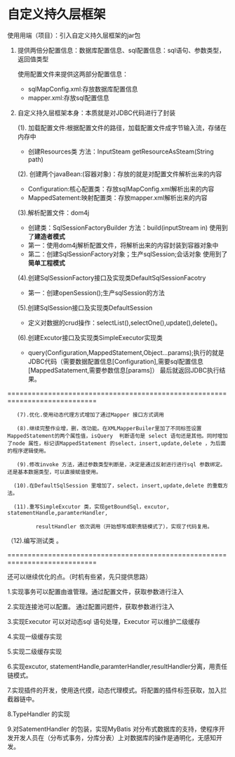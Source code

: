 # 自定义持久层框架

使用用端（项目）：引入自定义持久层框架的jar包

1. 提供两倍分配置信息：数据库配置信息、sql配置信息：sql语句、参数类型，返回值类型

   使用配置文件来提供这两部分配置信息：

   - sqlMapConfig.xml:存放数据库配置信息
   - mapper.xml:存放sql配置信息

2. 自定义持久层框架本身：本质就是对JDBC代码进行了封装

   (1). 加载配置文件:根据配置文件的路径，加载配置文件成字节输入流，存储在内存中

   - 创建Resources类  方法：InputSteam getResourceAsSteam(String path)

   (2). 创建两个javaBean:(容器对象)：存放的就是对配置文件解析出来的内容

   - Configuration:核心配置类：存放sqlMapConfig.xml解析出来的内容
   - MappedSatement:映射配置类：存放mapper.xml解析出来的内容

   (3).解析配置文件：dom4j

   - 创建类：SqlSessionFactoryBuilder 方法：build(inputStream in) 使用到了**建造者模式**
   - 第一：使用dom4j解析配置文件，将解析出来的内容封装到容器对象中
   - 第二：创建SqlSessionFactory对象；生产sqlSession;会话对象 使用到了**简单工程模式**

   (4).创建SqlSessionFactory接口及实现类DefaultSqlSessionFacotry

   - 第一：创建openSession();生产sqlSession的方法

   (5).创建SqlSession接口及实现类DefaultSession

   - 定义对数据的crud操作：selectList(),selectOne(),update(),delete()。

   (6).创建Excutor接口及实现类SimpleExecutor实现类

   - query(Configuration,MappedStatement,Object...params);执行的就是JDBC代码（需要数据配置信息[Configuration],需要sql配置信息[MappedSatatement,需要参数信息[params]） 最后就返回JDBC执行结果。

============================================================================

       (7).优化.使用动态代理方式增加了通过Mapper 接口方式调用 

       (8).继续完整作业增，删，改功能。在XMLMapperBuiler里加了不同标签设置MappedStatement的两个属性值，isQuery  判断语句是 select 语句还是其他。同时增加了node 属性，标记该MappedStatement 的select，insert,update,delete ，为后面的程序逻辑使用。

       (9).修改invoke 方法，通过参数类型判断是，决定是通过反射进行进行sql 参数绑定。还是基本数据类型，可以直接赋值使用。

      (10).在DefaultSqlSession 里增加了，select，insert,update,delete 的重载方法。

      (11).重写SimpleExcutor 类，实现getBoundSql，excutor, statementHandle,paramterHandler,

             resultHandler 依次调用（开始想写成职责链模式了），实现了代码复用。

   （12).编写测试类 。

============================================================================

还可以继续优化的点。（时机有些紧，先只提供思路）

1.实现事务可以配置由谁管理。通过配置文件，获取参数进行注入

2.实现连接池可以配置。 通过配置问题件，获取参数进行注入

3.实现Executor 可以对动态sql 语句处理，Executor 可以维护二级缓存

4.实现一级缓存实现

5.实现二级缓存实现

6.实现excutor, statementHandle,paramterHandler,resultHandler分离，用责任链模式。

7.实现插件的开发，使用迭代摸，动态代理模式。将配置的插件标签获取，加入拦截器链中。

8.TypeHandler 的实现

9.对SatementHandler 的包装，实现MyBatis 对分布式数据库的支持，使程序开发开发人员在（分布式事务，分库分表）上对数据库的操作是通明化，无感知开发。


